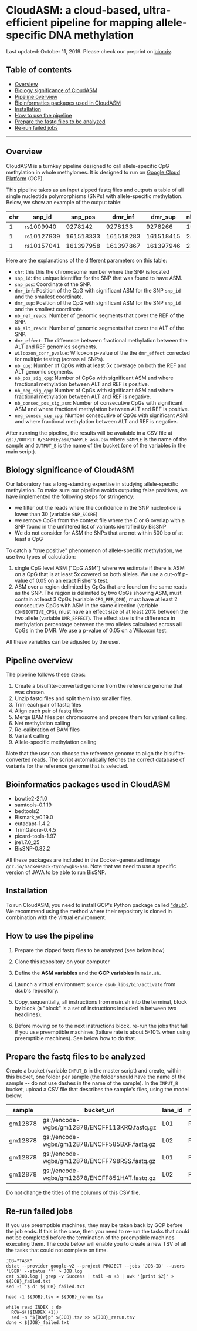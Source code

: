 
# CloudASM: a cloud-based, ultra-efficient pipeline for mapping allele-specific DNA methylation

Last updated: October 11, 2019. Please check our preprint on [biorxiv](https://www.biorxiv.org/).

## Table of contents

  - [Overview](#overview)
  - [Biology significance of CloudASM](#biology-significance-of-cloudasm)
  - [Pipeline overview](#pipeline-overview)
  - [Bioinformatics packages used in CloudASM](#bioinformatics-packages-used-in-cloudasm)
  - [Installation](#installation)
  - [How to use the pipeline](#how-to-use-the-pipeline)
  - [Prepare the fastq files to be analyzed](#prepare-the-fastq-files-to-be-analyzed)
  - [Re-run failed jobs](#re-run-failed-jobs)

***********

## Overview

CloudASM is a turnkey pipeline designed to call allele-specific CpG methylation in whole methylomes. It is designed to run on [Google Cloud Platform](https://cloud.google.com/) (GCP). 

This pipeline takes as an input  zipped fastq files and outputs a table of all single nucleotide polymorphisms (SNPs) with allele-specific methylation. Below, we show an example of the output table:

|chr|snp_id|snp_pos|dmr_inf|dmr_sup|nb_ref_reads|nb_alt_reads|dmr_effect|wilcoxon_corr_pvalue|nb_cpg|nb_sig_cpg|nb_pos_sig_cpg|nb_neg_sig_cpg|nb_consec_pos_sig_asm|nb_consec_neg_sig_asm|
|--|--|--|--|--|--|--|--|--|--|--|--|--|--|--|
|1|rs1009940|9278142|9278133|9278266|15|15|-0.494|0.00322|5|4|1|3|0|2|
|1|rs10127939|161518333|161518283|161518415|24|17|-0.297|0.03277|6|3|0|3|0|2|
|1|rs10157041|161397958|161397867|161397946|21|35|-0.426|0.00275|12|8|0|8|0|6|

Here are the explanations of the different parameters on this table:

- `chr`: this this the chromosome number where the SNP is located
- `snp_id`: the unique identifier for the SNP that was found to have ASM.
- `snp_pos`: Coordinate of the SNP.
- `dmr_inf`: Position of the CpG with significant ASM for the SNP `snp_id` and the smallest coordinate.
- `dmr_sup`: Position of the CpG with significant ASM for the SNP `snp_id` and the smallest coordinate.
- `nb_ref_reads`: Number of genomic segments that cover the REF of the SNP.
- `nb_alt_reads`: Number of genomic segments that cover the ALT of the SNP.
- `dmr_effect`: The difference between fractional methylation between the ALT and REF genomics segments.
- `wilcoxon_corr_pvalue`: Wilcoxon p-value of the the `dmr_effect` corrected for multiple testing (across all SNPs).
- `nb_cpg`: Number of CpGs with at least 5x coverage on both the REF and ALT genomic segments.
- `nb_pos_sig_cpg`: Number of CpGs with significant ASM and where fractional methylation between ALT and REF is positive.
- `nb_neg_sig_cpg`: Number of CpGs with significant ASM and where fractional methylation between ALT and REF is negative.
- `nb_consec_pos_sig_asm`: Number of consecutive CpGs with significant ASM and where fractional methylation between ALT and REF is positive.
- `neg_consec_sig_cpg`: Number consecutive of CpGs with significant ASM and where fractional methylation between ALT and REF is negative.

After running the pipeline, the results will be available in a CSV file at `gs://OUTPUT_B/SAMPLE/asm/SAMPLE_asm.csv` where `SAMPLE` is the name of the sample and `OUTPUT_B` is the name of the bucket (one of the variables in the main script).

## Biology significance of CloudASM

Our laboratory has a long-standing expertise in studying allele-specific methylation. To make sure our pipeline avoids outputing false positives, we have implemented the following steps for stringency:

- we filter out the reads where the confidence in the SNP nucleotide is lower than 30 (variable `SNP_SCORE`)
- we remove CpGs from the context file where the C or G overlap with a SNP found in the unfiltered list of variants identified by BisSNP
- We do not consider for ASM the SNPs that are not within 500 bp of at least a CpG

To catch a "true positive" phenomenon of allele-specific methylation, we use two types of calculation:

1. single CpG level ASM ("CpG ASM") where we estimate if there is ASM on a CpG that is at least 5x covered on both alleles. We use a cut-off p-value of 0.05 on an exact Fisher's test.
2. ASM over a region delimited by CpGs that are found on the same reads as the SNP. The region is delimited by two CpGs showing ASM, must contain at least 3 CpGs (variable `CPG_PER_DMR`), must have at least 2 consecutive CpGs with ASM in the same direction (variable `CONSECUTIVE_CPG`), must have an effect size of at least 20% between the two allele (variable `DMR_EFFECT`). The effect size is the difference in methylation percentage between the two alleles calculated across all CpGs in the DMR. We use a p-value of 0.05 on a Wilcoxon test.

All these variables can be adjusted by the user.

## Pipeline overview

The pipeline follows these steps:

1. Create a bisulfite-converted genome from the reference genome that was chosen.
2. Unzip fastq files and split them into smaller files.
3. Trim each pair of fastq files
4. Align each pair of fastq files
5. Merge BAM files per chromosome and prepare them for variant calling.
6. Net methylation calling
7. Re-calibration of BAM files
8. Variant calling
9. Allele-specific methylation calling

Note that the user can choose the reference genome to align the bisulfite-converted reads. The script automatically fetches the correct database of variants for the reference genome that is selected.

## Bioinformatics packages used in CloudASM

- bowtie2-2.1.0
- samtools-0.1.19
- bedtools2
- Bismark_v0.19.0
- cutadapt-1.4.2
- TrimGalore-0.4.5
- picard-tools-1.97
- jre1.7.0_25
- BisSNP-0.82.2

All these packages are included in the Docker-generated image `gcr.io/hackensack-tyco/wgbs-asm`. Note that we need to use a specific version of JAVA to be able to run BisSNP.

## Installation

To run CloudASM, you need to install GCP's Python package called ["dsub"](https://github.com/DataBiosphere/dsub). We recommend using the method where their repository is cloned in combination with the virtual environment.

## How to use the pipeline

1. Prepare the zipped fastq files to be analyzed (see below how)

2. Clone this repository on your computer

3. Define the **ASM variables** and the **GCP variables** in `main.sh`.

4. Launch a virtual environment `source dsub_libs/bin/activate` from dsub's repository.

5. Copy, sequentially, all instructions from main.sh into the terminal, block by block (a "block" is a set of instructions included in between two headlines). 

6. Before moving on to the next instructions block, re-run the jobs that fail if you use preemptible machines (failure rate is about 5-10% when using preemptible machines). See below how to do that.

## Prepare the fastq files to be analyzed

Create a bucket (variable `INPUT_B` in the master script) and create, within this bucket, one folder per sample (the folder should have the name of the sample -- do not use dashes in the name of the sample). In the `INPUT_B` bucket, upload a CSV file that describes the sample's files, using the model below:

| sample | bucket_url | lane_id | read_id | file_new_name |
| ------ | ---------- | ------- | ------- | ------------- |
| gm12878 | gs://encode-wgbs/gm12878/ENCFF113KRQ.fastq.gz	| L01 | R2 | gm12878_L01.R2.fastq |
| gm12878 | gs://encode-wgbs/gm12878/ENCFF585BXF.fastq.gz | L02 | R1 | gm12878_L02.R1.fastq |
| gm12878 | gs://encode-wgbs/gm12878/ENCFF798RSS.fastq.gz | L01 | R1 | gm12878_L01.R1.fastq |
| gm12878 | gs://encode-wgbs/gm12878/ENCFF851HAT.fastq.gz | L02 | R2 | gm12878_L02.R2.fastq |

Do not change the titles of the columns of this CSV file.

## Re-run failed jobs

If you use preemptible machines, they may be taken back by GCP before the job ends. If this is the case, then you need to re-run the tasks that could not be completed before the termination of the preemptible machines executing them. The code below will enable you to create a new TSV of all the tasks that could not complete on time.

```
JOB="TASK"
dstat --provider google-v2 --project PROJECT --jobs 'JOB-ID' --users 'USER' --status '*' > JOB.log
cat $JOB.log | grep -v Success | tail -n +3 | awk '{print $2}' > ${JOB}_failed.txt
sed -i '$ d' ${JOB}_failed.txt

head -1 ${JOB}.tsv > ${JOB}_rerun.tsv

while read INDEX ; do
  ROW=$(($INDEX +1))
  sed -n "${ROW}p" ${JOB}.tsv >> ${JOB}_rerun.tsv
done < ${JOB}_failed.txt
```